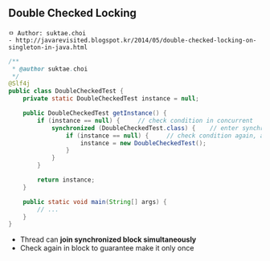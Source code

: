 ## Double Checked Locking

```
ㅁ Author: suktae.choi
- http://javarevisited.blogspot.kr/2014/05/double-checked-locking-on-singleton-in-java.html
```

```java
/**
 * @author suktae.choi
 */
@Slf4j
public class DoubleCheckedTest {
    private static DoubleCheckedTest instance = null;

    public DoubleCheckedTest getInstance() {
        if (instance == null) {     // check condition in concurrent
            synchronized (DoubleCheckedTest.class) {    // enter synchronized block simultaneously
                if (instance == null) {     // check condition again, and lock until one thread completed
                    instance = new DoubleCheckedTest();
                }
            }
        }

        return instance;
    }

    public static void main(String[] args) {
        // ...
    }
}
```

- Thread can **join synchronized block simultaneously**
- Check again in block to guarantee make it only once
